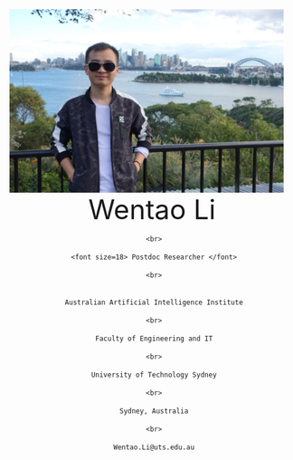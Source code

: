 <img src="fig/lwt.jpeg" width = "485" height = "324" align=left />

 <center>
     <font size=30> Wentao Li </font>
 
     <br>
 
     <font size=18> Postdoc Researcher </font>
     
     <br>
     
     
     Australian Artificial Intelligence Institute
     
     <br>
     
     Faculty of Engineering and IT
     
     <br>
     
     University of Technology Sydney
    
     <br>
     
     Sydney, Australia
     
     <br>
     
     Wentao.Li@uts.edu.au
 </center>
